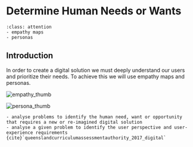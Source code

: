 # Determine Human Needs or Wants
```{admonition} Tools used:
:class: attention
- empathy maps
- personas
```
## Introduction
In order to create a digital solution we must deeply understand our users and prioritize their needs. To achieve this we will use empathy maps and personas.

![empathy_thumb](./assests/empathy_map_thumb.png) 

![persona_thumb](./assests/persona_thumb.png)

```{admonition} Unit 1 subject matter covered:
- analyse problems to identify the human need, want or opportunity that requires a new or re-imagined digital solution
- analyse a given problem to identify the user perspective and user-experience requirements
{cite}`queenslandcurriculumassessmentauthority_2017_digital`
```